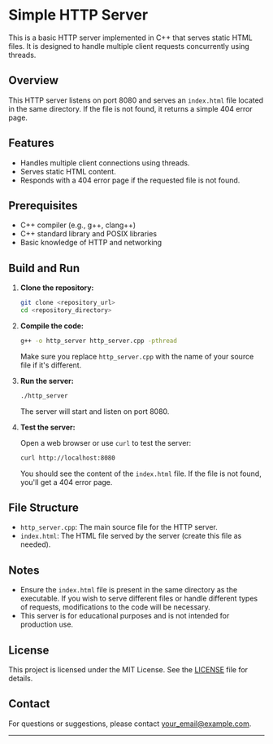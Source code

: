# Simple HTTP Server

This is a basic HTTP server implemented in C++ that serves static HTML files. It is designed to handle multiple client requests concurrently using threads.

## Overview

This HTTP server listens on port 8080 and serves an `index.html` file located in the same directory. If the file is not found, it returns a simple 404 error page.

## Features

- Handles multiple client connections using threads.
- Serves static HTML content.
- Responds with a 404 error page if the requested file is not found.

## Prerequisites

- C++ compiler (e.g., g++, clang++)
- C++ standard library and POSIX libraries
- Basic knowledge of HTTP and networking

## Build and Run

1. **Clone the repository:**

   ```bash
   git clone <repository_url>
   cd <repository_directory>
   ```

2. **Compile the code:**

   ```bash
   g++ -o http_server http_server.cpp -pthread
   ```

   Make sure you replace `http_server.cpp` with the name of your source file if it's different.

3. **Run the server:**

   ```bash
   ./http_server
   ```

   The server will start and listen on port 8080.

4. **Test the server:**

   Open a web browser or use `curl` to test the server:

   ```bash
   curl http://localhost:8080
   ```

   You should see the content of the `index.html` file. If the file is not found, you'll get a 404 error page.

## File Structure

- `http_server.cpp`: The main source file for the HTTP server.
- `index.html`: The HTML file served by the server (create this file as needed).

## Notes

- Ensure the `index.html` file is present in the same directory as the executable. If you wish to serve different files or handle different types of requests, modifications to the code will be necessary.
- This server is for educational purposes and is not intended for production use.

## License

This project is licensed under the MIT License. See the [LICENSE](LICENSE) file for details.

## Contact

For questions or suggestions, please contact [your_email@example.com](mailto:your_email@example.com).

---
